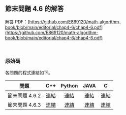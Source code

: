 ## 節末問題 4.6 的解答

解答 PDF：[https://github.com/E869120/math-algorithm-book/blob/main/editorial/chap4-6/chap4-6.pdf](https://github.com/E869120/math-algorithm-book/blob/main/editorial/chap4-6/chap4-6.pdf)

<br />

### 原始碼

各問題的程式連結如下。

| 問題 | C++ | Python | JAVA | C |
|:---:|:---:|:---:|:---:|:---:|
| 節末問題 4.6.2 | [連結](https://github.com/facespublications/math-algorithm-book_tw/blob/main/editorial_ch/chap4-6/prob4-6-2.cpp) | [連結](https://github.com/facespublications/math-algorithm-book_tw/blob/main/editorial_ch/chap4-6/prob4-6-2.py) | [連結](https://github.com/facespublications/math-algorithm-book_tw/blob/main/editorial_ch/chap4-6/prob4-6-2.java) | [連結](https://github.com/facespublications/math-algorithm-book_tw/blob/main/editorial_ch/chap4-6/prob4-6-2.c) |
| 節末問題 4.6.3 | [連結](https://github.com/facespublications/math-algorithm-book_tw/blob/main/editorial_ch/chap4-6/prob4-6-3.cpp) | [連結](https://github.com/facespublications/math-algorithm-book_tw/blob/main/editorial_ch/chap4-6/prob4-6-3.py) | [連結](https://github.com/facespublications/math-algorithm-book_tw/blob/main/editorial_ch/chap4-6/prob4-6-3.java) | [連結](https://github.com/facespublications/math-algorithm-book_tw/blob/main/editorial_ch/chap4-6/prob4-6-3.c) |
